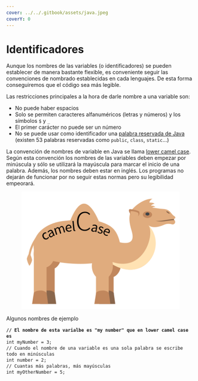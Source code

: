 ```yaml
---
cover: ../../.gitbook/assets/java.jpeg
coverY: 0
---
```


# Identificadores

Aunque los nombres de las variables (o identificadores) se pueden establecer de manera bastante flexible, es conveniente seguir las convenciones de nombrado establecidas en cada lenguajes. De esta forma conseguiremos que el código sea más legible.

Las restricciones principales a la hora de darle nombre a una variable son:

* No puede haber espacios
* Solo se permiten caracteres alfanuméricos (letras y números) y los símbolos `$` y `_` ​
* El primer carácter no puede ser un número​
* No se puede usar como identificador una [palabra reservada de Java](https://www.w3schools.com/java/java\_ref\_keywords.asp) (existen 53 palabras reservadas como `public`, `class`, `static`...)​

La convención de nombres de variable en Java se llama [lower camel case](https://es.wikipedia.org/wiki/Camel\_case). Según esta convención los nombres de las variables deben empezar por minúscula y sólo se utilizará la mayúscula para marcar el inicio de una palabra. Además, los nombres deben estar en inglés. Los programas no dejarán de funcionar por no seguir estas normas pero su legibilidad empeorará.​

<figure><img src="../../.gitbook/assets/java.png" alt=""><figcaption></figcaption></figure>

Algunos nombres de ejemplo

<pre class="language-java"><code class="lang-java"><strong>// El nombre de esta varialbe es "my number" que en lower camel case es
</strong>int myNumber = 3;
// Cuando el nombre de una variable es una sola palabra se escribe todo en minúsculas
int number = 2;
// Cuantas más palabras, más mayúsculas
int myOtherNumber = 5;
</code></pre>





